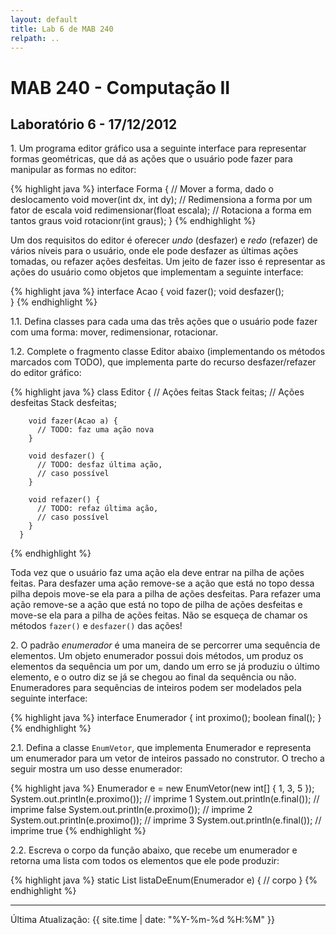 ```yaml
---
layout: default
title: Lab 6 de MAB 240
relpath: ..
---
```


MAB 240 - Computação II
=======================

Laboratório 6 - 17/12/2012
--------------------------

1\. Um programa editor gráfico usa a seguinte interface para representar
formas geométricas, que dá as ações que o usuário pode fazer para
manipular as formas no editor:

{% highlight java %}
      interface Forma {
        // Mover a forma, dado o deslocamento
        void mover(int dx, int dy);
        // Redimensiona a forma por um fator de escala
        void redimensionar(float escala);
        // Rotaciona a forma em tantos graus
        void rotacionr(int graus);
      }
{% endhighlight %}

Um dos requisitos do editor é oferecer *undo* (desfazer) e *redo*
(refazer) de vários níveis para o usuário, onde ele pode desfazer as
últimas ações tomadas, ou refazer ações desfeitas. Um jeito de fazer
isso é representar as ações do usuário como objetos que implementam a
seguinte interface:

{% highlight java %}
      interface Acao {
        void fazer();
        void desfazer();    
      }
{% endhighlight %}

1\.1\. Defina classes para cada uma das três ações que o usuário pode fazer com
uma forma: mover, redimensionar, rotacionar.

1\.2\. Complete o fragmento classe Editor abaixo (implementando os métodos
marcados com TODO), que implementa parte do recurso desfazer/refazer do
editor gráfico:

{% highlight java %}
      class Editor {
        // Ações feitas
        Stack<Acao> feitas;
        // Ações desfeitas
        Stack<Acao> desfeitas;

        void fazer(Acao a) {
          // TODO: faz uma ação nova
        }

        void desfazer() {
          // TODO: desfaz última ação,
          // caso possível
        }

        void refazer() {
          // TODO: refaz última ação,
          // caso possível
        }
      }
{% endhighlight %}

Toda vez que o usuário faz uma ação ela deve entrar na pilha de ações
feitas. Para desfazer uma ação remove-se a ação que está no topo dessa
pilha depois move-se ela para a pilha de ações desfeitas. Para refazer
uma ação remove-se a ação que está no topo de pilha de ações desfeitas
e move-se ela para a pilha de ações feitas. Não se esqueça de chamar
os métodos `fazer()` e `desfazer()` das ações!

2\. O padrão *enumerador* é uma maneira de se percorrer uma sequência de
elementos. Um objeto enumerador possui dois métodos, um produz os
elementos da sequência um por um, dando um erro se já produziu o último
elemento, e o outro diz se já se chegou ao final da sequência ou não.
Enumeradores para sequências de inteiros podem ser modelados pela
seguinte interface:

{% highlight java %}
    interface Enumerador {
      int proximo();
      boolean final(); 
    }
{% endhighlight %}

2\.1\. Defina a classe `EnumVetor`, que implementa Enumerador e representa um
enumerador para um vetor de inteiros passado no construtor. O trecho a
seguir mostra um uso desse enumerador:

{% highlight java %}
    Enumerador e = new EnumVetor(new int[] { 1, 3, 5 });
    System.out.println(e.proximo()); // imprime 1
    System.out.println(e.final()); // imprime false
    System.out.println(e.proximo()); // imprime 2
    System.out.println(e.proximo()); // imprime 3
    System.out.println(e.final()); // imprime true
{% endhighlight %}

2\.2\. Escreva o corpo da função abaixo, que recebe um enumerador e retorna uma
lista com todos os elementos que ele pode produzir:

{% highlight java %}
    static List<Integer> listaDeEnum(Enumerador e) {
      // corpo
    }
{% endhighlight %}

* * * * *

Última Atualização: {{ site.time | date: "%Y-%m-%d %H:%M" }}
